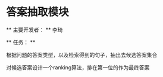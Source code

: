 ﻿# 答案抽取模块 #


** 主要开发者： ** 李琦


** 任务： **

根据问题的答案类型，以及检索得到的句子，抽出去候选答案集合
	
对候选答案设计一个ranking算法，排在第一位的作为最终答案
